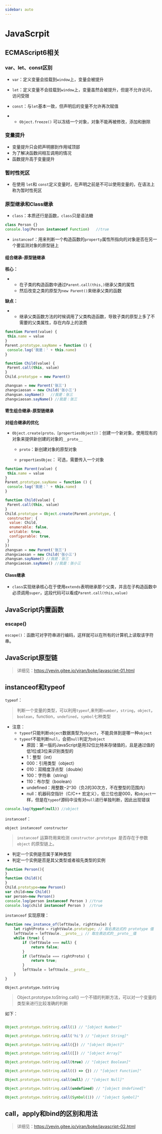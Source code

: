 ```yaml
---
sidebar: auto
---
```


# JavaScrpit

## ECMAScript6相关

###  var、let、const区别

- `var`：定义变量会挂载到`window`上，变量会被提升
- `let`：定义变量不会挂载到`window`上，变量虽然会被提升，但是不允许访问，访问受限
- `const`：与`let`基本一致，但声明后的变量不允许再次赋值

- - `Object.freeze()` 可以冻结一个对象，对象不能再被修改，添加和删除

### 变量提升

- 变量提升只会把声明挪到作用域顶部
- 为了解决函数间相互调用的情况
- 函数提升高于变量提升

### 暂时性死区

- 在使用 `let`和 `const`定义变量时，在声明之前是不可以使用变量的，在语法上称为暂时性死区

### 原型继承和Class继承

- `class`：本质还行是函数，`class`只是语法糖

```javascript
class Person {}
console.log(Person instanceof Function)   //true
```

- `instanceof`：用来判断一个构造函数的`property`属性所指向的对象是否在另一个要监测对象的原型链上

#### 组合继承-原型链继承

**核心：**

- - 在子类的构造函数中通过`Parent.call(this,)`继承父类的属性
  - 然后改变之类的原型为` new Parent() `来继承父类的函数

**缺点：**

- - 继承父类函数方法的时候调用了父类构造函数，导致子类的原型上多了不需要的父类属性，存在内存上的浪费

```javascript
function Parent(value) {
 this.name = value
}
Parent.prototype.sayName = function () {
 console.log('我是：' + this.name)
}

function Child(value) {
 Parent.call(this, value)
}
Child.prototype = new Parent()

zhangsan = new Parent('张三')
zhangxiaosan = new Child('张小三')
zhangsan.sayName()   //我是：张三
zhangxiaosan.sayName() //我是：张三
```

#### 寄生组合继承-原型链继承

**对组合继承的优化**

- `Object.create(proto，[propertiesObject])`：创建一个新对象，使用现有的对象来提供新创建的对象的`__proto__`

  - `proto`：新创建对象的原型对象

  - `propertiesObjec`： 可选，需要传入一个对象

```javascript
function Parent(value) {
 this.name = value
}
Parent.prototype.sayName = function () {
 console.log('我是：' + this.name)
}

function Child(value) {
 Parent.call(this, value)
}
Child.prototype = Object.create(Parent.prototype, {
 constructor: {
  value: Child,
  enumerable: false,
  writable: true,
  configurable: true,
 }
})
zhangsan = new Parent('张三')
zhangxiaosan = new Child('张小三')
zhangsan.sayName() //我是：张三
zhangxiaosan.sayName() //我是：张小三
```

#### Class继承

- `class`实现继承核心在于使用`extends`表明继承那个父类，并且在子构造函数中必须调用`super`，这段代码可以看成`Parent.call(this,value)`

## JavaScript内置函数

### escape()

`escape()`：函数可对字符串进行编码，这样就可以在所有的计算机上读取该字符串。

## JavaScript原型链

> 详细见：https://yevin.gitee.io/yiran/boke/javascript-01.html

## instanceof和typeof

`typeof`：

> 判断一个变量的类型，可以利用`typeof`,来判断`number`，`string`，`object`，`boolean`，function，`undefined`，`symbol`七种类型

- 注意：
  - `typeof`只能判断`object`数据类型为`object`，不能具体到是哪一种`object`
  - `typeof`不能判断`null`，会把`null`判定为`object`
    - 原因：第一版的JavaScript是用32位比特来存储值的，且是通过值的低1位或3位来识别类型的
    - 1：整型（int）
    - 000：引用类型（object）
    - 010：双精度浮点型（double）
    - 100：字符串（string）
    - 110：布尔型（boolean）
    - undefined：用整数−2^30（负2的30次方，不在整型的范围内）
    - null：机器码空指针（C/C++ 宏定义），低三位也是000，和`object`一样，但是在`typeof`源码中没有对`null`进行单独判断，因此出现错误

```javascript
console.log(typeof(null)) //object
```

`instanceof`：

`object instanceof constructor`

> `instanceof` 运算符用来检测 `constructor.prototype `是否存在于参数 `object` 的原型链上。

- 判定一个实例是否属于某种类型
- 判定一个实例是否是其父类型或者祖先类型的实例

```javascript
function Person(){
}
function Child(){
} 
Child.prototype=new Person()
var child=new Child()
var person=new Person()
console.log(person instanceof Person ) //true
console.log(child instanceof Person )  //true
```

`instanceof` 实现原理：

```javascript
function new_instance_of(leftVaule, rightVaule) { 
    let rightProto = rightVaule.prototype; // 取右表达式的 prototype 值
    leftVaule = leftVaule.__proto__; // 取左表达式的__proto__值
    while (true) {
    	if (leftVaule === null) {
            return false;	
        }
        if (leftVaule === rightProto) {
            return true;	
        } 
        leftVaule = leftVaule.__proto__ 
    }
}
```

`Object.prototype.toString`

> Object.prototype.toString.call()	一个不错的判断方法，可以对一个变量的类型来进行比较准确的判断

如下：

```javascript

Object.prototype.toString.call(1) // "[object Number]"

Object.prototype.toString.call('hi') // "[object String]"

Object.prototype.toString.call({}) // "[object Object]"

Object.prototype.toString.call([]) // "[object Array]"

Object.prototype.toString.call(true) // "[object Boolean]"

Object.prototype.toString.call(() => {}) // "[object Function]"

Object.prototype.toString.call(null) // "[object Null]"

Object.prototype.toString.call(undefined) // "[object Undefined]"

Object.prototype.toString.call(Symbol(1)) // "[object Symbol]"

```

## call，apply和bind的区别和用法

> 详细见：https://yevin.gitee.io/yiran/boke/javascript-02.html
